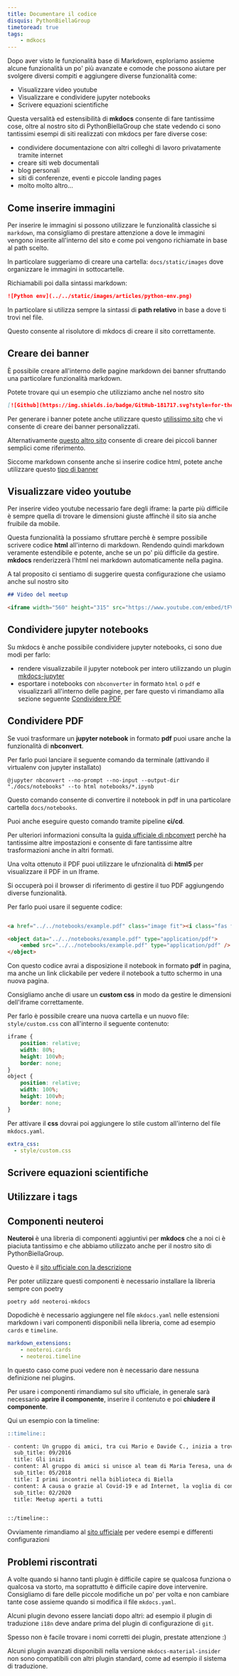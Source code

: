 ```yaml
---
title: Documentare il codice
disquis: PythonBiellaGroup
timetoread: true
tags:
    - mdkocs
---
```


Dopo aver visto le funzionalità base di Markdown, esploriamo assieme alcune funzionalità un po' più avanzate e comode che possono aiutare per svolgere diversi compiti e aggiungere diverse funzionalità come:

- Visualizzare video youtube
- Visualizzare e condividere jupyter notebooks
- Scrivere equazioni scientifiche

Questa versalità ed estensibilità di **mkdocs** consente di fare tantissime cose, oltre al nostro sito di PythonBiellaGroup che state vedendo ci sono tantissimi esempi di siti realizzati con mkdocs per fare diverse cose:

- condividere documentazione con altri colleghi di lavoro privatamente tramite internet
- creare siti web documentali
- blog personali
- siti di conferenze, eventi e piccole landing pages
- molto molto altro...

## Come inserire immagini

Per inserire le immagini si possono utilizzare le funzionalità classiche si `markdown`, ma consigliamo di prestare attenzione a dove le immagini vengono inserite all'interno del sito e come poi vengono richiamate in base al path scelto.

In particolare suggeriamo di creare una cartella: `docs/static/images` dove organizzare le immagini in sottocartelle.

Richiamabili poi dalla sintassi markdown:

```markdown
![Python env](../../static/images/articles/python-env.png)
```

In particolare si utilizza sempre la sintassi di **path relativo** in base a dove ti trovi nel file.

Questo consente al risolutore di mkdocs di creare il sito correttamente.

## Creare dei banner

È possibile creare all'interno delle pagine markdown dei banner sfruttando una particolare funzionalità markdown.

Potete trovare qui un esempio che utilizziamo anche nel nostro sito

```markdown
[![Github](https://img.shields.io/badge/GitHub-181717.svg?style=for-the-badge&logo=GitHub&logoColor=white)](https://github.com/PythonBiellaGroup/MaterialeSerate/tree/master/ModernPythonDevelopment)
```

Per generare i banner potete anche utilizzare questo [utilissimo sito](https://leviarista.github.io/github-profile-header-generator/) che vi consente di creare dei banner personalizzati.

Alternativamente [questo altro sito](https://kapasia-dev-ed.my.site.com/Badges4Me/s/) consente di creare dei piccoli banner semplici come riferimento.

Siccome markdown consente anche si inserire codice html, potete anche utilizzare questo [tipo di banner](https://app.getguru.com/card/RcAndBGc/Custom-Banners-using-the-Markdown-Block-in-the-Guru-Editor)

## Visualizzare video youtube

Per inserire video youtube necessario fare degli iframe: la parte più difficile è sempre quella di trovare le dimensioni giuste affinchè il sito sia anche fruibile da mobile.

Questa funzionalità la possiamo sfruttare perchè è sempre possibile scrivere codice **html** all'interno di markdown.
Rendendo quindi markdown veramente estendibile e potente, anche se un po' più difficile da gestire.
**mkdocs** renderizzerà l'html nei markdown automaticamente nella pagina.

A tal proposito ci sentiamo di suggerire questa configurazione che usiamo anche sul nostro sito

```markdown
## Video del meetup

<iframe width="560" height="315" src="https://www.youtube.com/embed/tFVlX2FZeW0" title="YouTube video player" frameborder="0" allow="accelerometer; autoplay; clipboard-write; encrypted-media; gyroscope; picture-in-picture; web-share" allowfullscreen></iframe>
```

## Condividere jupyter notebooks

Su mkdocs è anche possibile condividere jupyter notebooks, ci sono due modi per farlo:

- rendere visualizzabile il jupyter notebook per intero utilizzando un plugin [mkdocs-jupyter](https://github.com/danielfrg/mkdocs-jupyter)
- esportare i notebooks con `nbconverter` in formato `html` o `pdf` e visualizzarli all'interno delle pagine, per fare questo vi rimandiamo alla sezione seguente [Condividere PDF](#condividere-pdf)

## Condividere PDF

Se vuoi trasformare un **jupyter notebook** in formato **pdf** puoi usare anche la funzionalità di **nbconvert**.

Per farlo puoi lanciare il seguente comando da terminale (attivando il virtualenv con jupyter installato)

```shell
@jupyter nbconvert --no-prompt --no-input --output-dir "./docs/notebooks" --to html notebooks/*.ipynb
```

Questo comando consente di convertire il notebook in pdf in una particolare cartella `docs/notebooks`.

Puoi anche eseguire questo comando tramite pipeline **ci/cd**.

Per ulteriori informazioni consulta la [guida ufficiale di nbconvert](https://nbconvert.readthedocs.io/en/latest/usage.html) perchè ha tantissime altre impostazioni e consente di fare tantissime altre trasformazioni anche in altri formati.

Una volta ottenuto il PDF puoi utilizzare le ufnzionalità di **html5** per visualizzare il PDF in un Iframe.

Si occuperà poi il browser di riferimento di gestire il tuo PDF aggiungendo diverse funzionalità.

Per farlo puoi usare il seguente codice:

```markdown

<a href="../../notebooks/example.pdf" class="image fit"><i class="fas fa-file-pdf">documentation-link</i></a>

<object data="../../notebooks/example.pdf" type="application/pdf">
    <embed src="../../notebooks/example.pdf" type="application/pdf" />
</object>

```

Con questo codice avrai a disposizione il notebook in formato **pdf** in pagina, ma anche un link clickabile per vedere il notebook a tutto schermo in una nuova pagina.

Consigliamo anche di usare un **custom css** in modo da gestire le dimensioni dell'iframe correttamente.

Per farlo è possibile creare una nuova cartella e un nuovo file: `style/custom.css` con all'interno il seguente contenuto:

```css
iframe {
    position: relative;
    width: 80%;
    height: 100vh;
    border: none;
}
object {
    position: relative;
    width: 100%;
    height: 100vh;
    border: none;
}

```

Per attivare il **css** dovrai poi aggiungere lo stile custom all'interno del file `mkdocs.yaml`.

```yaml
extra_css:
  - style/custom.css

```

## Scrivere equazioni scientifiche

## Utilizzare i tags

## Componenti neuteroi

**Neuteroi** è una libreria di componenti aggiuntivi per **mkdocs** che a noi ci è piaciuta tantissimo e che abbiamo utilizzato anche per il nostro sito di PythonBiellaGroup.

Questo è il [sito ufficiale con la descrizione](https://www.neoteroi.dev/mkdocs-plugins/)

Per poter utilizzare questi componenti è necessario installare la libreria sempre con poetry

`poetry add neoteroi-mkdocs`

Dopodichè è necessario aggiungere nel file `mkdocs.yaml` nelle estensioni markdown i vari componenti disponibili nella libreria, come ad esempio `cards` e `timeline`.

```yaml
markdown_extensions:
    - neoteroi.cards
    - neoteroi.timeline
```

In questo caso come puoi vedere non è necessario dare nessuna definizione nei plugins.

Per usare i componenti rimandiamo sul sito ufficiale, in generale sarà necessario **aprire il componente**, inserire il contenuto e poi **chiudere il componente**.

Qui un esempio con la timeline:

```markdown
::timeline::

- content: Un gruppo di amici, tra cui Mario e Davide C., inizia a trovarsi una volta alla settimana per capire come Python possa aiutare a risolvere problemi semplici come vincere al lotto
  sub_title: 09/2016
  title: Gli inizi
- content: Al gruppo di amici si unisce al team di Maria Teresa, una delle fondatrici, per presentare Python ad un gruppo di ragazzi.   Arriva Andrea e nasce la community, con l'obiettivo di condividere le proprie conoscenze.
  sub_title: 05/2018
  title: I primi incontri nella biblioteca di Biella
- content: A causa o grazie al Covid-19 e ad Internet, la voglia di condivisione si allarga, anche fuori da Biella, a tutti gli interessati. Ogni settimana organizziamo un meetup su Zoom per permettere a tutti di partecipare
  sub_title: 02/2020
  title: Meetup aperti a tutti


::/timeline::
```

Ovviamente rimandiamo al [sito ufficiale](https://www.neoteroi.dev/mkdocs-plugins/timeline/) per vedere esempi e differenti configurazioni

## Problemi riscontrati

A volte quando si hanno tanti plugin è difficile capire se qualcosa funziona o qualcosa va storto, ma soprattutto è difficile capire dove intervenire.
Consigliamo di fare delle piccole modifiche un po' per volta e non cambiare tante cose assieme quando si modifica il file `mkdocs.yaml`.

Alcuni plugin devono essere lanciati dopo altri: ad esempio il plugin di traduzione `i18n` deve andare prima del plugin di configurazione di `git`.

Spesso non è facile trovare i nomi corretti dei plugin, prestate attenzione :)

Alcuni plugin avanzati disponibili nella versione `mkdocs-material-insider` non sono compatibili con altri plugin standard, come ad esempio il sistema di traduzione.
